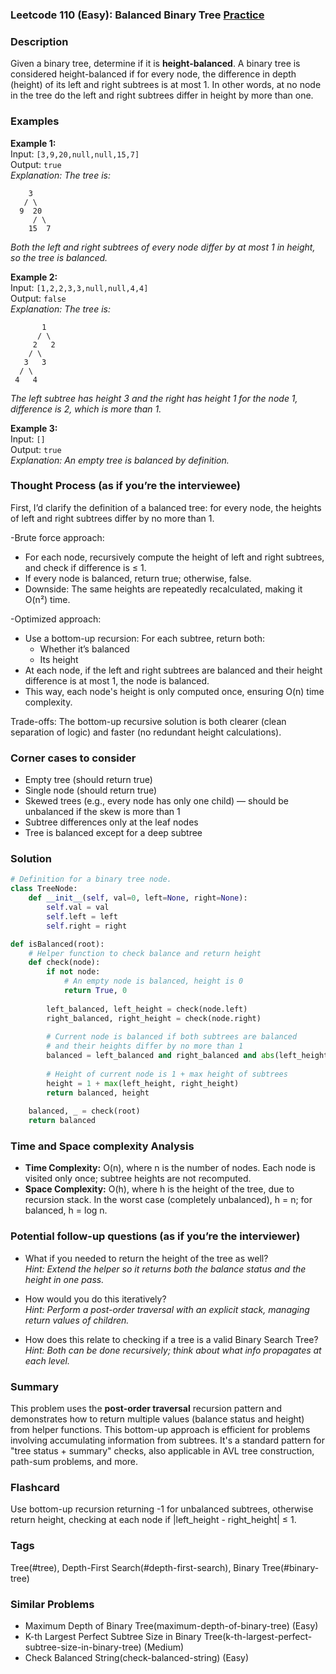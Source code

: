 ### Leetcode 110 (Easy): Balanced Binary Tree [Practice](https://leetcode.com/problems/balanced-binary-tree)

### Description  
Given a binary tree, determine if it is **height-balanced**. A binary tree is considered height-balanced if for every node, the difference in depth (height) of its left and right subtrees is at most 1. In other words, at no node in the tree do the left and right subtrees differ in height by more than one.

### Examples  

**Example 1:**  
Input: `[3,9,20,null,null,15,7]`  
Output: `true`  
*Explanation: The tree is:*
```
    3
   / \
  9  20
     / \
    15  7
```
*Both the left and right subtrees of every node differ by at most 1 in height, so the tree is balanced.*

**Example 2:**  
Input: `[1,2,2,3,3,null,null,4,4]`  
Output: `false`  
*Explanation: The tree is:*
```
       1
      / \
     2   2
    / \
   3   3
  / \
 4   4
```
*The left subtree has height 3 and the right has height 1 for the node 1, difference is 2, which is more than 1.*

**Example 3:**  
Input: `[]`  
Output: `true`  
*Explanation: An empty tree is balanced by definition.*

### Thought Process (as if you’re the interviewee)  
First, I’d clarify the definition of a balanced tree: for every node, the heights of left and right subtrees differ by no more than 1.

-Brute force approach: 
   - For each node, recursively compute the height of left and right subtrees, and check if difference is ≤ 1.
   - If every node is balanced, return true; otherwise, false.
   - Downside: The same heights are repeatedly recalculated, making it O(n²) time.

-Optimized approach:
  - Use a bottom-up recursion: For each subtree, return both:
    - Whether it’s balanced
    - Its height
  - At each node, if the left and right subtrees are balanced and their height difference is at most 1, the node is balanced.
  - This way, each node's height is only computed once, ensuring O(n) time complexity.

Trade-offs: The bottom-up recursive solution is both clearer (clean separation of logic) and faster (no redundant height calculations).

### Corner cases to consider  
- Empty tree (should return true)
- Single node (should return true)
- Skewed trees (e.g., every node has only one child) — should be unbalanced if the skew is more than 1
- Subtree differences only at the leaf nodes
- Tree is balanced except for a deep subtree

### Solution

```python
# Definition for a binary tree node.
class TreeNode:
    def __init__(self, val=0, left=None, right=None):
        self.val = val
        self.left = left
        self.right = right

def isBalanced(root):
    # Helper function to check balance and return height
    def check(node):
        if not node:
            # An empty node is balanced, height is 0
            return True, 0
        
        left_balanced, left_height = check(node.left)
        right_balanced, right_height = check(node.right)
        
        # Current node is balanced if both subtrees are balanced
        # and their heights differ by no more than 1
        balanced = left_balanced and right_balanced and abs(left_height - right_height) <= 1
        
        # Height of current node is 1 + max height of subtrees
        height = 1 + max(left_height, right_height)
        return balanced, height
    
    balanced, _ = check(root)
    return balanced
```

### Time and Space complexity Analysis  

- **Time Complexity:** O(n), where n is the number of nodes. Each node is visited only once; subtree heights are not recomputed.
- **Space Complexity:** O(h), where h is the height of the tree, due to recursion stack. In the worst case (completely unbalanced), h = n; for balanced, h = log n.

### Potential follow-up questions (as if you’re the interviewer)  

- What if you needed to return the height of the tree as well?  
  *Hint: Extend the helper so it returns both the balance status and the height in one pass.*

- How would you do this iteratively?  
  *Hint: Perform a post-order traversal with an explicit stack, managing return values of children.*

- How does this relate to checking if a tree is a valid Binary Search Tree?  
  *Hint: Both can be done recursively; think about what info propagates at each level.*

### Summary
This problem uses the **post-order traversal** recursion pattern and demonstrates how to return multiple values (balance status and height) from helper functions. This bottom-up approach is efficient for problems involving accumulating information from subtrees. It's a standard pattern for "tree status + summary" checks, also applicable in AVL tree construction, path-sum problems, and more.


### Flashcard
Use bottom-up recursion returning -1 for unbalanced subtrees, otherwise return height, checking at each node if |left_height - right_height| ≤ 1.

### Tags
Tree(#tree), Depth-First Search(#depth-first-search), Binary Tree(#binary-tree)

### Similar Problems
- Maximum Depth of Binary Tree(maximum-depth-of-binary-tree) (Easy)
- K-th Largest Perfect Subtree Size in Binary Tree(k-th-largest-perfect-subtree-size-in-binary-tree) (Medium)
- Check Balanced String(check-balanced-string) (Easy)